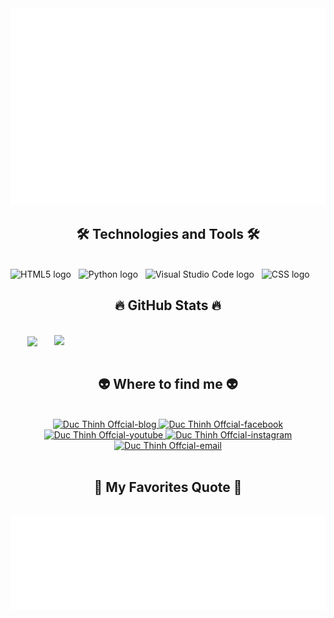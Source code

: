 <!-- Duc Thinh Offcial -->
<a href="#" target="_blank">
  <img src="svg/trungquandev.svg" width="1200" alt="Duc Thinh Offcial-official" />
</a>

<h2 align="center">🛠 Technologies and Tools 🛠</h2>
<br>
<!-- https://simpleicons.org/ -->
<span><img src="https://img.shields.io/badge/HTML5-282C34?logo=html5&logoColor=E34F26" alt="HTML5 logo" title="HTML5" height="25" /></span>
&nbsp;
<span><img src="https://img.shields.io/badge/PYTHON-282C34?logo=python&logoColor=4B32C3" alt="Python logo" title="Python" height="25" /></span>
&nbsp;
<span><img src="https://img.shields.io/badge/VS%20Code-282C34?logo=visual-studio-code&logoColor=007ACC" alt="Visual Studio Code logo" title="Visual Studio Code" height="25" /></span>
&nbsp;
<span><img src="https://img.shields.io/badge/CSS3-282C34?logo=css3&logoColor=1572B6" alt="CSS logo" title="CSS" height="25" /></span>
&nbsp;

<br>
<h2 align="center">🔥 GitHub Stats 🔥</h2>
<!-- https://github.com/anuraghazra/github-readme-stats -->
<br>
<div align=center>
  <a href="#" title="Duc Thinh Offcial">
    <img width="315" align="center" src="https://github-readme-stats.vercel.app/api/top-langs/?username=Duc Thinh Offcial&hide=c%23,powershell,Mathematica,Ruby,Objective-C,Objective-C%2b%2b,Cuda&title_color=61dafb&text_color=ffffff&icon_color=61dafb&bg_color=20232a&langs_count=8&layout=compact&border_color=61dafb&hide_border=true" />
  </a>
  <a href="#" title="Duc Thinh Offcial">
    <img align="right" width="434" src="https://github-readme-stats.vercel.app/api?username=Duc Thinh Offcial&show_icons=true&theme=react&border_color=61dafb&hide_border=true" />
  </a>
</div>

<br>
<h2 align="center">👽 Where to find me 👽</h2>
<br>
<!-- https://icons8.com -->
<div align="center">
  <a href="https://Duc Thinh Offcial.com" target="blank">
    <img width="90" height="90" src="images/logo-Duc Thinh Offcial-transparent-bg-192x192.png" alt="Duc Thinh Offcial-blog" />
  </a>
  <a href="https://facebook.com/dthing06" target="blank">
    <img src="https://img.icons8.com/bubbles/100/000000/facebook-new.png" alt="Duc Thinh Offcial-facebook" />
  </a>
  <a href="https://www.youtube.com/@DucThinhOffcial" target="blank">
    <img src="https://img.icons8.com/bubbles/100/000000/youtube-squared.png" alt="Duc Thinh Offcial-youtube" />
  </a>
  <a href="https://instagram.com/_dth.b6" target="blank">
    <img src="https://img.icons8.com/bubbles/100/000000/instagram.png" alt="Duc Thinh Offcial-instagram" />
  </a>
  <a href="mailto:dwcthinh06@gmail.com" target="top">
    <img src="https://img.icons8.com/bubbles/100/000000/apple-mail.png" alt="Duc Thinh Offcial-email" />
  </a>
</div>

<br>
<h2 align="center">📑 My Favorites Quote 📑</h2>
<br>
<a href="#" target="_blank">
  <img src="svg/trungquandev.svg" width="846" height="150" alt="Duc Thinh Offcial-official" />
</a>

